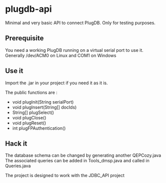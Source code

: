 # plugdb-api
Minimal and very basic API to connect PlugDB. Only for testing purposes.

## Prerequisite
You need a working PlugDB running on a virtual serial port to use it.
Generally /dev/ACM0 on Linux and COM1 on Windows 

## Use it
Import the .jar in your project if you need it as it is.



The public functions are : 
* void plugInit(String serialPort)
* void plugInsert(String[] docIds)
* String[] plugSelect()
* void plugClose()
* void plugReset()
* int plugFPAuthentication()

## Hack it

The database schema can be changed by generating another QEPCozy.java  
The associated queries can be added in Tools_dmsp.java and called in Queries.java

The project is designed to work with the JDBC_API project
